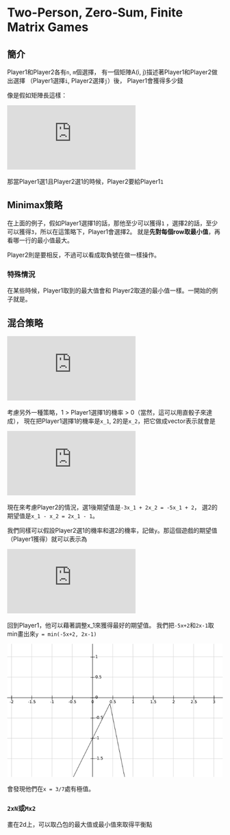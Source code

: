 # Two-Person, Zero-Sum, Finite Matrix Games

## 簡介

Player1和Player2各有`n`, `m`個選擇，
有一個矩陣A(i, j)描述著Player1和Player2做出選擇
（Player1選擇`i`, Player2選擇`j`）後，
Player1會獲得多少錢

像是假如矩陣長這樣：

![](https://latex.codecogs.com/gif.latex?%5Cbegin%7Bbmatrix%7D%201%20%26%202%5C%5C%203%20%26%204%20%5Cend%7Bbmatrix%7D)

那當Player1選1且Player2選1的時候，Player2要給Player1`1`

## Minimax策略

在上面的例子，假如Player1選擇1的話，那他至少可以獲得`1`
，選擇2的話，至少可以獲得`3`，所以在這策略下，Player1會選擇2。
就是**先對每個row取最小值**，再看哪一行的最小值最大。

Player2則是要相反，不過可以看成取負號在做一樣操作。

### 特殊情況

在某些時候，Player1取到的最大值會和
Player2取道的最小值一樣。一開始的例子就是。

## 混合策略

![](https://latex.codecogs.com/gif.latex?M%20%3D%20%5Cbegin%7Bbmatrix%7D%20-3%20%26%201%5C%5C%202%20%26%20-1%20%5Cend%7Bbmatrix%7D)

考慮另外一種策略，1 > Player1選擇1的機率 > 0（當然，這可以用直骰子來達成），
現在把Player1選擇1的機率是`x_1`, 2的是`x_2`，把它做成vector表示就會是

![](https://latex.codecogs.com/gif.latex?x%20%3D%20%5Cbegin%7Bbmatrix%7D%20x_1%20%5C%5C%20x_2%20%5Cend%7Bbmatrix%7D)

現在來考慮Player2的情況，選1後期望值是`-3x_1 + 2x_2 = -5x_1 + 2`，
選2的期望值是`x_1 - x_2 = 2x_1 - 1`。

我們同樣可以假設Player2選1的機率和選2的機率，記做`y`。那這個遊戲的期望值（Player1獲得）就可以表示為 

![](https://latex.codecogs.com/gif.latex?x%5ETM%20y)

回到Player1，他可以藉著調整x_1來獲得最好的期望值。
我們把`-5x+2`和`2x-1`取min畫出來`y = min(-5x+2, 2x-1)`

![](plot1.png)

會發現他們在`x = 3/7`處有極值。

### `2xN`或`Mx2`

畫在2d上，可以取凸包的最大值或最小值來取得平衡點
